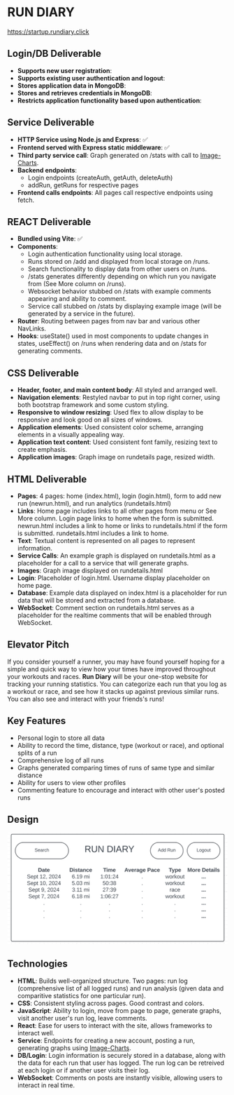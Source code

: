 # RUN DIARY
https://startup.rundiary.click

## Login/DB Deliverable
* **Supports new user registration**:
* **Supports existing user authentication and logout**:
* **Stores application data in MongoDB**:
* **Stores and retrieves credentials in MongoDB**:
* **Restricts application functionality based upon authentication**:

## Service Deliverable
* **HTTP Service using Node.js and Express**: ✅
* **Frontend served with Express static middleware**: ✅
* **Third party service call**: Graph generated on /stats with call to [Image-Charts](https://documentation.image-charts.com/).
* **Backend endpoints**:
    * Login endpoints (createAuth, getAuth, deleteAuth)
    * addRun, getRuns for respective pages
* **Frontend calls endpoints**: All pages call respective endpoints using fetch.

## REACT Deliverable
* **Bundled using Vite**: ✅
* **Components**:
    * Login authentication functionality using local storage.
    * Runs stored on /add and displayed from local storage on /runs.
    * Search functionality to display data from other users on /runs.
    * /stats generates differently depending on which run you navigate from (See More column on /runs).
    * Websocket behavior stubbed on /stats with example comments appearing and ability to comment.
    * Service call stubbed on /stats by displaying example image (will be generated by a service in the future).
* **Router**: Routing between pages from nav bar and various other NavLinks.
* **Hooks**: useState() used in most components to update changes in states, useEffect() on /runs when rendering data and on /stats for generating comments.

## CSS Deliverable
* **Header, footer, and main content body**: All styled and arranged well.
* **Navigation elements**: Restyled navbar to put in top right corner, using both bootstrap framework and some custom styling.
* **Responsive to window resizing**: Used flex to allow display to be responsive and look good on all sizes of windows.
* **Application elements**: Used consistent color scheme, arranging elements in a visually appealing way.
* **Application text content**: Used consistent font family, resizing text to create emphasis.
* **Application images**: Graph image on rundetails page, resized width.

## HTML Deliverable
* **Pages**: 4 pages: home (index.html), login (login.html), form to add new run (newrun.html), and run analytics (rundetails.html)
* **Links**: Home page includes links to all other pages from menu or See More column. Login page links to home when the form is submitted. newrun.html includes a link to home or links to rundetails.html if the form is submitted. rundetails.html includes a link to home.
* **Text**: Textual content is represented on all pages to represent information.
* **Service Calls**: An example graph is displayed on rundetails.html as a placeholder for a call to a service that will generate graphs.
* **Images**: Graph image displayed on rundetails.html
* **Login**: Placeholder of login.html. Username display placeholder on home page.
* **Database**: Example data displayed on index.html is a placeholder for run data that will be stored and extracted from a database.
* **WebSocket**: Comment section on rundetails.html serves as a placeholder for the realtime comments that will be enabled through WebSocket.

## Elevator Pitch
If you consider yourself a runner, you may have found yourself hoping for a simple and quick way to view how your times have improved throughout your workouts and races. **Run Diary** will be your one-stop website for tracking your running statistics. You can categorize each run that you log as a workout or race, and see how it stacks up against previous similar runs. You can also see and interact with your friends's runs!

## Key Features
* Personal login to store all data
* Ability to record the time, distance, type (workout or race), and optional splits of a run
* Comprehensive log of all runs
* Graphs generated comparing times of runs of same type and similar distance
* Ability for users to view other profiles
* Commenting feature to encourage and interact with other user's posted runs

## Design
![Design Sketch](./design_sketch.png)

## Technologies
* **HTML**: Builds well-organized structure. Two pages: run log (comprehensive list of all logged runs) and run analysis (given data and comparitive statistics for one particular run).
* **CSS**: Consistent styling across pages. Good contrast and colors.
* **JavaScript**: Ability to login, move from page to page, generate graphs, visit another user's run log, leave comments.
* **React**: Ease for users to interact with the site, allows frameworks to interact well.
* **Service**: Endpoints for creating a new account, posting a run, generating graphs using [Image-Charts](https://documentation.image-charts.com/).
* **DB/Login**: Login information is securely stored in a database, along with the data for each run that user has logged. The run log can be retreived at each login or if another user visits their log.
* **WebSocket**: Comments on posts are instantly visible, allowing users to interact in real time.

